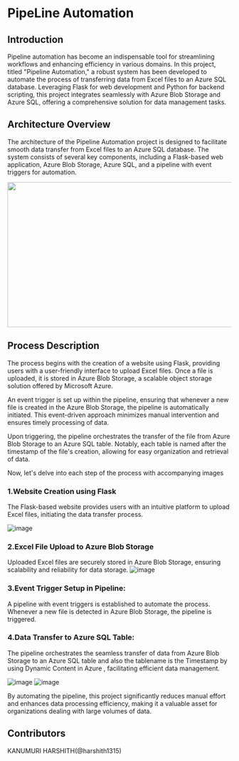 # PipeLine Automation
## Introduction
Pipeline automation has become an indispensable tool for streamlining workflows and enhancing efficiency in various domains. In this project, titled "Pipeline Automation," a robust system has been developed to automate the process of transferring data from Excel files to an Azure SQL database. Leveraging Flask for web development and Python for backend scripting, this project integrates seamlessly with Azure Blob Storage and Azure SQL, offering a comprehensive solution for data management tasks.

## Architecture Overview
The architecture of the Pipeline Automation project is designed to facilitate smooth data transfer from Excel files to an Azure SQL database. The system consists of several key components, including a Flask-based web application, Azure Blob Storage, Azure SQL, and a pipeline with event triggers for automation.
<p align="center">
  <img width="650" height="325" src="https://github.com/harshith1315/CICD-Automation/assets/111886682/c03c463b-65df-4da3-a971-472b88edad59"
>
</p>


## Process Description
The process begins with the creation of a website using Flask, providing users with a user-friendly interface to upload Excel files. Once a file is uploaded, it is stored in Azure Blob Storage, a scalable object storage solution offered by Microsoft Azure.

An event trigger is set up within the pipeline, ensuring that whenever a new file is created in the Azure Blob Storage, the pipeline is automatically initiated. This event-driven approach minimizes manual intervention and ensures timely processing of data.

Upon triggering, the pipeline orchestrates the transfer of the file from Azure Blob Storage to an Azure SQL table. Notably, each table is named after the timestamp of the file's creation, allowing for easy organization and retrieval of data.

Now, let's delve into each step of the process with accompanying images
### 1.Website Creation using Flask
The Flask-based website provides users with an intuitive platform to upload Excel files, initiating the data transfer process.

![image](https://github.com/harshith1315/pipeline-automation/assets/111886682/3c4e21e1-d9a3-4112-a5c2-03bb2ce3ebfe)
### 2.Excel File Upload to Azure Blob Storage
Uploaded Excel files are securely stored in Azure Blob Storage, ensuring scalability and reliability for data storage.
![image](https://github.com/harshith1315/pipeline-automation/assets/111886682/bd9f9e39-a0b1-429c-932b-39e0d4a8e409)
### 3.Event Trigger Setup in Pipeline:
A pipeline with event triggers is established to automate the process. Whenever a new file is detected in Azure Blob Storage, the pipeline is triggered.
### 4.Data Transfer to Azure SQL Table:
The pipeline orchestrates the seamless transfer of data from Azure Blob Storage to an Azure SQL table and also the tablename is the Timestamp by using Dynamic Content in Azure , facilitating efficient data management.

![image](https://github.com/harshith1315/pipeline-automation/assets/111886682/8a39ec62-1f2c-49ab-94f2-105b10ab8de7)
![image](https://github.com/harshith1315/pipeline-automation/assets/111886682/d1354729-8706-4595-8263-dabdcb919c38)

By automating the pipeline, this project significantly reduces manual effort and enhances data processing efficiency, making it a valuable asset for organizations dealing with large volumes of data.
## Contributors
KANUMURI HARSHITH(@harshith1315)
